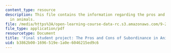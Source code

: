 ```yaml
---
content_type: resource
description: This file contains the information regarding the pros and cons of subordinance
  in animals.
file: /media/https%3A/open-learning-course-data-rc.s3.amazonaws.com/9-20-animal-behavior-fall-2013/b3862b001696519e1a0e6046215ed9c6_MIT9_20F13_Montano_Bailey.pdf
file_type: application/pdf
resourcetype: Document
title: 'Final student project: The Pros and Cons of Subordinance in Animals'
uid: b3862b00-1696-519e-1a0e-6046215ed9c6
---
```

